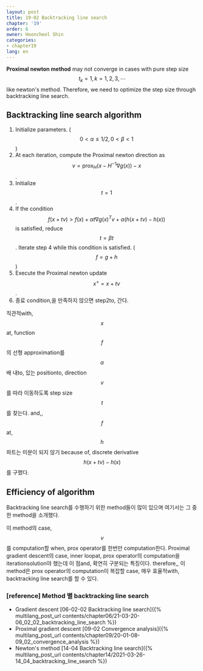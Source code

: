 ```yaml
---
layout: post
title: 19-02 Backtracking line search
chapter: '19'
order: 6
owner: Hooncheol Shin
categories:
- chapter19
lang: en
---
```


**Proximal newton method** may not converge in cases with pure step size $$t_k=1, k=1,2,3, \cdots$$ like newton's method. Therefore, we need to optimize the step size through backtracking line search.

## Backtracking line search algorithm

1. Initialize parameters. ($$0 \lt \alpha \le 1/2, 0 \lt \beta \lt 1$$)
2. At each iteration, compute the Proximal newton direction as $$v = \text{prox}_{H} ( x - H^{-1} \nabla g (x) ) - x$$.
3. Initialize $$t=1$$.
4. If the condition $$f(x + tv) \gt f(x) + \alpha t \nabla g(x)^T v + \alpha (h(x + tv) - h(x))$$ is satisfied, reduce $$t=\beta t$$. Iterate step 4 while this condition is satisfied. ($$f = g + h$$)
5. Execute the Proximal newton update $$x^+ = x + tv$$.
6. 종료 condition,을 만족하지 않으면 step2to, 간다.

직관적with, $$x$$at, function $$f$$의 선형 approximation를 $$\alpha$$배 내to, 있는 positionto, direction $$v$$를 따라 이동하도록 step size $$t$$를 찾는다. and,, $$f$$at, $$h$$ 파트는 미분이 되지 않기 because of, discrete derivative $$h(x + tv) - h(x)$$를 구했다.

## Efficiency of algorithm
Backtracking line search를 수행하기 위한 method들이 많이 있으며 여기서는 그 중 한 method을 소개했다. 

이 method의 case, $$v$$를 computation할 when, prox operator를 한번만 computation한다. Proximal gradient descent의 case, inner loopat, prox operator의 computation을 iterationsolution야 했는데 이 점and, 확연히 구분되는 특징이다. therefore,, 이 method은 prox operator의 computation이 복잡할 case, 매우 효율적with, backtracking line search를 할 수 있다.

### [reference] Method 별  backtracking line search
* Gradient descent [06-02-02 Backtracking line search]({% multilang_post_url contents/chapter06/21-03-20-06_02_02_backtracking_line_search %})
* Proximal gradient descent [09-02 Convergence analysis]({% multilang_post_url contents/chapter09/20-01-08-09_02_convergence_analysis %})
* Newton's method [14-04 Backtracking line search]({% multilang_post_url contents/chapter14/2021-03-26-14_04_backtracking_line_search %})
